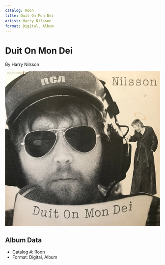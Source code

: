 ```yaml
---
catalog: Roon
title: Duit On Mon Dei
artist: Harry Nilsson
format: Digital, Album
---
```


# Duit On Mon Dei

By Harry Nilsson

![](../../assets/albumcovers/Harry_Nilsson-Duit_On_Mon_Dei.png)

## Album Data

- Catalog #: Roon
- Format: Digital, Album

